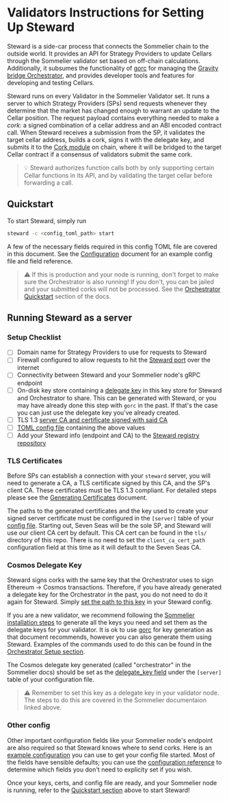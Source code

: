 # Validators Instructions for Setting Up Steward

Steward is a side-car process that connects the Sommelier chain to the outside world. It provides an API for Strategy Providers to update Cellars through the Sommelier validator set based on off-chain calculations. Additionally, it subsumes the functionality of [gorc](https://github.com/PeggyJV/gravity-bridge/tree/main/orchestrator/gorc) for managing the [Gravity bridge Orchestrator](https://github.com/PeggyJV/gravity-bridge/tree/main/orchestrator), and provides developer tools and features for developing and testing Cellars.

Steward runs on every Validator in the Sommelier Validator set. It runs a server to which Strategy Providers (SPs) send requests whenever they determine that the market has changed enough to warrant an update to the Cellar position. The request payload contains everything needed to make a *cork*: a signed combination of a cellar address and an ABI encoded contract call. When Steward receives a submission from the SP, it validates the target cellar address, builds a cork, signs it with the delegate key, and submits it to the [Cork module](https://github.com/PeggyJV/sommelier/tree/main/x/cork) on chain, where it will be bridged to the target Cellar contract if a consensus of validators submit the same cork.


> :bulb:  Steward authorizes function calls both by only supporting certain Cellar functions in its API, and by validating the target cellar before forwarding a call.

## Quickstart

To start Steward, simply run

```bash
steward -c <config_toml_path> start
```

A few of the necessary fields required in this config TOML file are covered in this document. See the [Configuration](./01-Configuration.md) document for an example config file and field reference.

> :warning: If this is production and your node is running, don't forget to make sure the Orchestrator is also running! If you don't, you can be jailed and your submitted corks will not be processed. See the [Orchestrator Quickstart](./03-TheOrchestrator.md#quickstart) section of the docs.


## Running Steward as a server

### Setup Checklist

- [ ] Domain name for Strategy Providers to use for requests to Steward
- [ ] Firewall configured to allow requests to hit the [Steward port](./01-Configuration.md#port) over the internet
- [ ] Connectivity between Steward and your Sommelier node's gRPC endpoint
- [ ] On-disk key store containing a [delegate key](./02-StewardForValidators.md#cosmos-delegate-key) in this key store for Steward and Orchestrator to share. This can be generated with Steward, or you may have already done this step with `gorc` in the past. If that's the case you can just use the delegate key you’ve already created.
- [ ] TLS 1.3 [server CA and certificate signed with said CA](./04-GeneratingCertificates.md)
- [ ] [TOML config file](./01-Configuration.md#complete-example-configtoml) containing the above values
- [ ] Add your Steward info (endpoint and CA) to the [Steward registry repository](https://github.com/peggyjv/steward-registry#steward-registry)

### TLS Certificates

Before SPs can establish a connection with your `steward` server, you will need to generate a CA, a TLS certificate signed by this CA, and the SP's client CA. These certificates must be TLS 1.3 compliant. For detailed steps please see the [Generating Certificates](./04-GeneratingCertificates.md) document.

The paths to the generated certificates and the key used to create your signed server certificate must be configured in the `[server]` table of your [config file](./01-Configuration.md#server-table). Starting out, Seven Seas will be the sole SP, and Steward will use our client CA cert by default. This CA cert can be found in the `tls/` directory of this repo. There is no need to set the `client_ca_cert_path` configuration field at this time as it will default to the Seven Seas CA.

### Cosmos Delegate Key

Steward signs corks with the same key that the Orchestrator uses to sign Ethereum -> Cosmos transactions. Therefore, if you have already generated a delegate key for the Orchestrator in the past, you do not need to do it again for Steward. Simply [set the path to this key](./01-Configuration.md#delegate_key) in your Steward config.

If you are a new validator, we recommend following the [Sommelier installation steps](https://github.com/PeggyJV/sommelier#installation) to generate all the keys you need and set them as the delegate keys for your validator. It is ok to use [gorc](https://github.com/PeggyJV/gravity-bridge/tree/main/orchestrator/gorc) for key generation as that document recommends, however you can also generate them using Steward. Examples of the commands used to do this can be found in the [Orchestrator Setup section](./03-TheOrchestrator.md#setup).

The Cosmos delegate key generated (called "orchestrator" in the Sommelier docs) should be set as the [delegate_key field](./01-Configuration.md#delegate_key) under the `[server]` table of your configuration file.

> :warning: Remember to set this key as a delegate key in your validator node. The steps to do this are covered in the Sommelier documentaion linked above.

### Other config

Other important configuration fields like your Sommelier node's endpoint are also required so that Steward knows where to send corks. Here is an [example configuration](./01-Configuration.md#complete-example-configtoml) you can use to get your config file started. Most of the fields have sensible defaults; you can use the [configuration reference](./01-Configuration.md#reference) to determine which fields you don't need to explicity set if you wish.

Once your keys, certs, and config file are ready, and your Sommelier node is running, refer to the [Quickstart section](#quickstart) above to start Steward!
